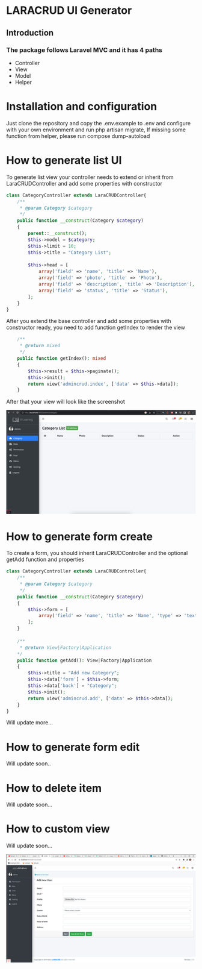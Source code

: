 # LARACRUD UI Generator
## Introduction 
### The package follows Laravel MVC and it has 4 paths
- Controller
- View
- Model
- Helper

# Installation and configuration 
Just clone the repository and copy the .env.example to .env and configure with your own environment and run php artisan migrate, 
If missing some function from helper, please run compose dump-autoload

# How to generate list UI
To generate list view your controller needs to extend or inherit from LaraCRUDController and add some properties with constructor
```php
class CategoryController extends LaraCRUDController{
    /**
     * @param Category $category
     */
    public function __construct(Category $category)
    {
        parent::__construct();
        $this->model = $category;
        $this->limit = 10;
        $this->title = "Category List";

        $this->head = [
            array('field' => 'name', 'title' => 'Name'),
            array('field' => 'photo', 'title' => 'Photo'),
            array('field' => 'description', 'title' => 'Description'),
            array('field' => 'status', 'title' => 'Status'),
        ];
    }
}
```

After you extend the base controller and add some properties with constructor ready, you need to add function getIndex to render the view
```php
    /**
     * @return mixed
     */
    public function getIndex(): mixed
    {
        $this->result = $this->paginate();
        $this->init();
        return view('admincrud.index', ['data' => $this->data]);
    }
```
After that your view will look like the screenshot

![LARACRUD](/public/images/screenshot/list.png?raw=true "LARACRUD")



# How to generate form create
To create a form, you should inherit LaraCRUDController and the optional getAdd function and properties 
```php
class CategoryController extends LaraCRUDController{
    /**
     * @param Category $category
     */
    public function __construct(Category $category)
    {
        $this->form = [
            array('field' => 'name', 'title' => 'Name', 'type' => 'text', 'required' => true, 'validated' => 'required|min:10'),
        ];
    }
    
    /**
     * @return View|Factory|Application
    */
    public function getAdd(): View|Factory|Application
    {
        $this->title = "Add new Category";
        $this->data['form'] = $this->form;
        $this->data['back'] = "Category";
        $this->init();
        return view('admincrud.add', ['data' => $this->data]);
    }
}
```

Will update more...

# How to generate form edit 
Will update soon..

# How to delete item
Will update soon...

# How to custom view
Will update soon...

![LARACRUD](/public/images/screenshot/Screenshot.png?raw=true "LARACRUD")

